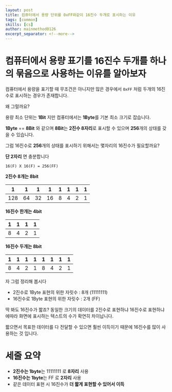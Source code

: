 ```yaml
---
layout: post
title: 컴퓨터에서 용량 단위를 0xFF와같이 16진수 두개로 표시하는 이유
tags: [common]
skills: [cs]
author: mainmethod0126
excerpt_separator: <!--more-->
---
```


# 컴퓨터에서 용량 표기를 16진수 두개를 하나의 묶음으로 사용하는 이유를 알아보자

<!--more-->

컴퓨터에서 용량을 표기할 때 무조건은 아니지만 많은 경우에서
`0xFF` 처럼 두개의 16진수로 표시하는 경우가 존재합니다.

왜 그럴까요?

용량 최소 단위는 **1Bit** 지만 컴퓨터에서는 **1Byte**를 기본 최소 크기로 잡습니다.

**1Byte** == **8Bit** 와 같으며 **8Bit**는 **2진수 8자리**로 표시할 수 있으며 **256**개의 상태를 갖을 수 있습니다.

그럼 16진수로 **256**개의 상태를 표시하기 위해서는 몇자리의 16진수가 필요할까요?

**단 2자리** 면 충분합니다

`16(F) X 16(F) = 256(FF)`

**2진수 8개는 8bit**

|1|1|1|1|1|1|1|1|
|---|---|---|---|---|---|---|---|
|128|64|32|16|8|4|2|1|

**16진수 한개는 4bit**

|1|1|1|1|
|---|---|---|---|
|8|4|2|1|

**16진수 두개는 8bit**

|1|1|1|1|1|1|1|1|
|---|---|---|---|---|---|---|---|
|8|4|2|1|8|4|2|1|

자 그럼 정리해 봅시다

- 2진수로 1Byte 표현의 위한 자릿수 : 8개 (11111111)
- 16진수로 1Byte 표현의 위한 자릿수 : 2개 (FF)

딱 봐도 16진수가 짧죠?
동일한 크기의 데이터를 2진수로 표현하냐 16진수로 표현하냐에따라 화면에 표시하는 텍스트의 수가 확연히 차이납니다.

짧으면서 목표한 데이터를 다 전달할 수 있으면 훨씬 이득이기 때문에 16진수를 많이 사용하는 것 입니다.

# 세줄 요약

- **2진수는 1byte**는 11111111 로 **8자리** 사용
- **16진수는 1byte**는 FF 로 **2자리** 사용
- 같은 데이터 표현 시 16진수가 **더 짧게 표현할 수 있어서 이득**

